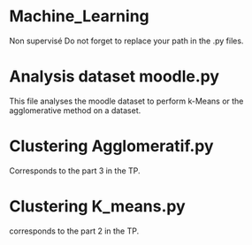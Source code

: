 # Machine_Learning
Non supervisé
Do not forget to replace your path in the .py files.

# Analysis dataset moodle.py
This file analyses the moodle dataset to perform k-Means or the agglomerative method on a dataset.

# Clustering Agglomeratif.py
Corresponds to the part 3 in the TP.

# Clustering K_means.py
corresponds to the part 2 in the TP.
